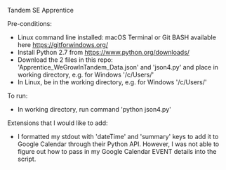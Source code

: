 Tandem SE Apprentice

Pre-conditions:
- Linux command line installed: macOS Terminal or Git BASH available here https://gitforwindows.org/
- Install Python 2.7 from https://www.python.org/downloads/
- Download the 2 files in this repo: 'Apprentice_WeGrowInTandem_Data.json' and 'json4.py' and place in working directory, e.g. for Windows '/c/Users/<username>'
- In Linux, be in the working directory, e.g. for Windows '/c/Users/<username>'

To run:
- In working directory, run command 'python json4.py'


Extensions that I would like to add:
- I formatted my stdout with 'dateTime' and 'summary' keys to add it to Google Calendar through their Python API. However, I was not able to figure out how to pass in my Google Calendar EVENT details into the script.
